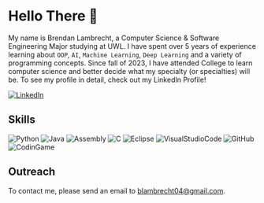 # Hello There 👋

My name is Brendan Lambrecht, a Computer Science & Software Engineering Major studying at UWL. I have spent over 5 years of experience learning about `OOP`, `AI`, `Machine Learning`, `Deep Learning` and a variety of programming concepts. Since fall of 2023, I have attended College to learn computer science and better decide what my specialty (or specialties) will be. To see my profile in detail, check out my LinkedIn Profile!

[![LinkedIn](https://img.shields.io/badge/linkedin-%230077B5.svg?style=for-the-badge&logo=linkedin&logoColor=white)](https://www.linkedin.com/in/brendanlambrecht/)

## Skills
![Python](https://img.shields.io/badge/Python-3776AB?style=for-the-badge&logo=python&logoColor=white)
![Java](https://img.shields.io/badge/Java-ED8B00?style=for-the-badge&logo=openjdk&logoColor=white)
![Assembly](https://img.shields.io/badge/assembly%20script-%23000000.svg?style=for-the-badge&logo=assemblyscript&logoColor=white)
![C](https://img.shields.io/badge/c-%2300599C.svg?style=for-the-badge&logo=c&logoColor=white)
![Eclipse](https://img.shields.io/badge/Eclipse-2C2255?style=for-the-badge&logo=eclipse&logoColor=white)
![VisualStudioCode](https://img.shields.io/badge/Visual_Studio_Code-0078D4?style=for-the-badge&logo=visual%20studio%20code&logoColor=white)
![GitHub](https://img.shields.io/badge/GitHub-100000?style=for-the-badge&logo=github&logoColor=white)
![CodinGame](https://img.shields.io/badge/CodinGame-F2BB13?style=for-the-badge&logo=codingame&logoColor=white)

## Outreach
To contact me, please send an email to blambrecht04@gmail.com.
